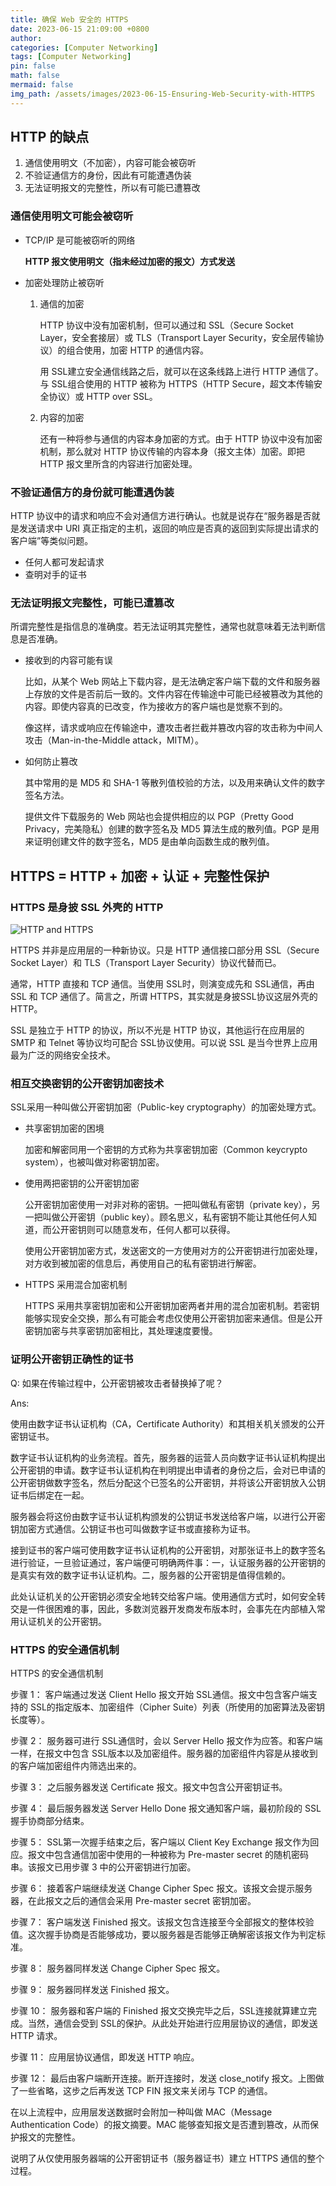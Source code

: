 ```yaml
---
title: 确保 Web 安全的 HTTPS
date: 2023-06-15 21:09:00 +0800
author: 
categories: [Computer Networking]
tags: [Computer Networking]
pin: false
math: false
mermaid: false
img_path: /assets/images/2023-06-15-Ensuring-Web-Security-with-HTTPS
---
```


## HTTP 的缺点

1. 通信使用明文（不加密），内容可能会被窃听
2. 不验证通信方的身份，因此有可能遭遇伪装
3. 无法证明报文的完整性，所以有可能已遭篡改

### 通信使用明文可能会被窃听

- TCP/IP 是可能被窃听的网络
    
    **HTTP 报文使用明文（指未经过加密的报文）方式发送**
    
- 加密处理防止被窃听
    1. 通信的加密
        
        HTTP 协议中没有加密机制，但可以通过和 SSL（Secure Socket Layer，安全套接层）或
        TLS（Transport Layer Security，安全层传输协议）的组合使用，加密 HTTP 的通信内容。
        
        用 SSL建立安全通信线路之后，就可以在这条线路上进行 HTTP 通信了。与 SSL组合使用的 HTTP 被称为 HTTPS（HTTP Secure，超文本传输安全协议）或 HTTP over SSL。
        
    2. 内容的加密
        
        还有一种将参与通信的内容本身加密的方式。由于 HTTP 协议中没有加密机制，那么就对 HTTP 协议传输的内容本身（报文主体）加密。即把 HTTP 报文里所含的内容进行加密处理。
        

### 不验证通信方的身份就可能遭遇伪装

HTTP 协议中的请求和响应不会对通信方进行确认。也就是说存在“服务器是否就是发送请求中 URI 真正指定的主机，返回的响应是否真的返回到实际提出请求的客户端”等类似问题。

- 任何人都可发起请求
- 查明对手的证书

### 无法证明报文完整性，可能已遭篡改

所谓完整性是指信息的准确度。若无法证明其完整性，通常也就意味着无法判断信息是否准确。

- 接收到的内容可能有误

    比如，从某个 Web 网站上下载内容，是无法确定客户端下载的文件和服务器上存放的文件是否前后一致的。文件内容在传输途中可能已经被篡改为其他的内容。即使内容真的已改变，作为接收方的客户端也是觉察不到的。
    
    像这样，请求或响应在传输途中，遭攻击者拦截并篡改内容的攻击称为中间人攻击（Man-in-the-Middle attack，MITM）。
    
- 如何防止篡改
    
    其中常用的是 MD5 和 SHA-1 等散列值校验的方法，以及用来确认文件的数字签名方法。

    提供文件下载服务的 Web 网站也会提供相应的以 PGP（Pretty Good Privacy，完美隐私）创建的数字签名及 MD5 算法生成的散列值。PGP 是用来证明创建文件的数字签名，MD5 是由单向函数生成的散列值。

## HTTPS = HTTP + 加密 + 认证 + 完整性保护

### HTTPS 是身披 SSL 外壳的 HTTP

![HTTP and HTTPS](image.png)

HTTPS 并非是应用层的一种新协议。只是 HTTP 通信接口部分用 SSL（Secure Socket Layer）和 TLS（Transport Layer Security）协议代替而已。

通常，HTTP 直接和 TCP 通信。当使用 SSL时，则演变成先和 SSL通信，再由 SSL 和 TCP 通信了。简言之，所谓 HTTPS，其实就是身披SSL协议这层外壳的 HTTP。

SSL 是独立于 HTTP 的协议，所以不光是 HTTP 协议，其他运行在应用层的 SMTP 和 Telnet 等协议均可配合 SSL协议使用。可以说 SSL 是当今世界上应用最为广泛的网络安全技术。

### 相互交换密钥的公开密钥加密技术

SSL采用一种叫做公开密钥加密（Public-key cryptography）的加密处理方式。

- 共享密钥加密的困境
    
    加密和解密同用一个密钥的方式称为共享密钥加密（Common keycrypto system），也被叫做对称密钥加密。
    
- 使用两把密钥的公开密钥加密
    
    公开密钥加密使用一对非对称的密钥。一把叫做私有密钥（private key），另一把叫做公开密钥（public key）。顾名思义，私有密钥不能让其他任何人知道，而公开密钥则可以随意发布，任何人都可以获得。

    使用公开密钥加密方式，发送密文的一方使用对方的公开密钥进行加密处理，对方收到被加密的信息后，再使用自己的私有密钥进行解密。
    
- HTTPS 采用混合加密机制
    
    HTTPS 采用共享密钥加密和公开密钥加密两者并用的混合加密机制。若密钥能够实现安全交换，那么有可能会考虑仅使用公开密钥加密来通信。但是公开密钥加密与共享密钥加密相比，其处理速度要慢。
    

### 证明公开密钥正确性的证书

Q: 如果在传输过程中，公开密钥被攻击者替换掉了呢？

Ans:

使用由数字证书认证机构（CA，Certificate Authority）和其相关机关颁发的公开密钥证书。

数字证书认证机构的业务流程。首先，服务器的运营人员向数字证书认证机构提出公开密钥的申请。数字证书认证机构在判明提出申请者的身份之后，会对已申请的公开密钥做数字签名，然后分配这个已签名的公开密钥，并将该公开密钥放入公钥证书后绑定在一起。

服务器会将这份由数字证书认证机构颁发的公钥证书发送给客户端，以进行公开密钥加密方式通信。公钥证书也可叫做数字证书或直接称为证书。

接到证书的客户端可使用数字证书认证机构的公开密钥，对那张证书上的数字签名进行验证，一旦验证通过，客户端便可明确两件事：一，认证服务器的公开密钥的是真实有效的数字证书认证机构。二，服务器的公开密钥是值得信赖的。

此处认证机关的公开密钥必须安全地转交给客户端。使用通信方式时，如何安全转交是一件很困难的事，因此，多数浏览器开发商发布版本时，会事先在内部植入常用认证机关的公开密钥。


### HTTPS 的安全通信机制

HTTPS 的安全通信机制

步骤 1： 客户端通过发送 Client Hello 报文开始 SSL通信。报文中包含客户端支持的 SSL的指定版本、加密组件（Cipher Suite）列表（所使用的加密算法及密钥长度等）。

步骤 2： 服务器可进行 SSL通信时，会以 Server Hello 报文作为应答。和客户端一样，在报文中包含 SSL版本以及加密组件。服务器的加密组件内容是从接收到的客户端加密组件内筛选出来的。

步骤 3： 之后服务器发送 Certificate 报文。报文中包含公开密钥证书。

步骤 4： 最后服务器发送 Server Hello Done 报文通知客户端，最初阶段的 SSL握手协商部分结束。

步骤 5： SSL第一次握手结束之后，客户端以 Client Key Exchange 报文作为回应。报文中包含通信加密中使用的一种被称为 Pre-master secret 的随机密码串。该报文已用步骤 3 中的公开密钥进行加密。

步骤 6： 接着客户端继续发送 Change Cipher Spec 报文。该报文会提示服务器，在此报文之后的通信会采用 Pre-master secret 密钥加密。

步骤 7： 客户端发送 Finished 报文。该报文包含连接至今全部报文的整体校验值。这次握手协商是否能够成功，要以服务器是否能够正确解密该报文作为判定标准。

步骤 8： 服务器同样发送 Change Cipher Spec 报文。

步骤 9： 服务器同样发送 Finished 报文。

步骤 10： 服务器和客户端的 Finished 报文交换完毕之后，SSL连接就算建立完成。当然，通信会受到 SSL的保护。从此处开始进行应用层协议的通信，即发送 HTTP 请求。

步骤 11： 应用层协议通信，即发送 HTTP 响应。

步骤 12： 最后由客户端断开连接。断开连接时，发送 close_notify 报文。上图做了一些省略，这步之后再发送 TCP FIN 报文来关闭与 TCP 的通信。

在以上流程中，应用层发送数据时会附加一种叫做 MAC（Message Authentication Code）的报文摘要。MAC 能够查知报文是否遭到篡改，从而保护报文的完整性。

说明了从仅使用服务器端的公开密钥证书（服务器证书）建立 HTTPS 通信的整个过程。